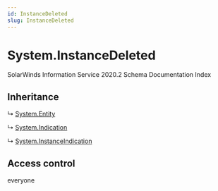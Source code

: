 ```yaml
---
id: InstanceDeleted
slug: InstanceDeleted
---
```


# System.InstanceDeleted

SolarWinds Information Service 2020.2 Schema Documentation Index

## Inheritance

↳ [System.Entity](./../System/Entity)

↳ [System.Indication](./../System/Indication)

↳ [System.InstanceIndication](./../System/InstanceIndication)

## Access control

everyone

